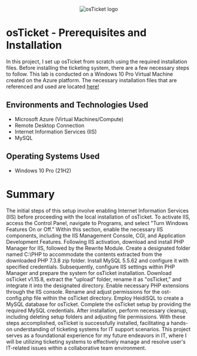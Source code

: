 <p align="center">
<img src="https://i.imgur.com/Clzj7Xs.png" alt="osTicket logo"/>
</p>

<h1>osTicket - Prerequisites and Installation</h1>

In this project, I set up osTicket from scratch using the required installation files. Before installing the ticketing system, there are a few necessary steps to follow. This lab is conducted on a Windows 10 Pro Virtual Machine created on the Azure platform. The necessary installation files that are referenced and used are located <a href="https://drive.google.com/drive/u/2/folders/1APMfNyfNzcxZC6EzdaNfdZsUwxWYChf6">here!</a><br />


<h2>Environments and Technologies Used</h2>

- Microsoft Azure (Virtual Machines/Compute)
- Remote Desktop Connection
- Internet Information Services (IIS)
- MySQL

<h2>Operating Systems Used </h2>

- Windows 10 Pro</b> (21H2)

<h1> Summary </h1>

The initial steps of this setup involve enabling Internet Information Services (IIS) before proceeding with the local installation of osTicket. To activate IIS, access the Control Panel, navigate to Programs, and select "Turn Windows Features On or Off." Within this section, enable the necessary IIS components, including the IIS Management Console, CGI, and Application Development Features. Following IIS activation, download and install PHP Manager for IIS, followed by the Rewrite Module. Create a designated folder named C:\PHP to accommodate the contents extracted from the downloaded PHP 7.3.8 zip folder. Install MySQL 5.5.62 and configure it with specified credentials. Subsequently, configure IIS settings within PHP Manager and prepare the system for osTicket installation. Download osTicket v1.15.8, extract the "upload" folder, rename it as "osTicket," and integrate it into the designated directory. Enable necessary PHP extensions through the IIS console. Rename and adjust permissions for the ost-config.php file within the osTicket directory. Employ HeidiSQL to create a MySQL database for osTicket. Complete the osTicket setup by providing the required MySQL credentials. After installation, perform necessary cleanup, including deleting setup folders and adjusting file permissions. With these steps accomplished, osTicket is successfully installed, facilitating a hands-on understanding of ticketing systems for IT support scenarios. This project serves as a foundational experience for my future endeavors in IT, where I will be utilizing ticketing systems to effectively manage and resolve user's IT-related issues within a collaborative team environment.
